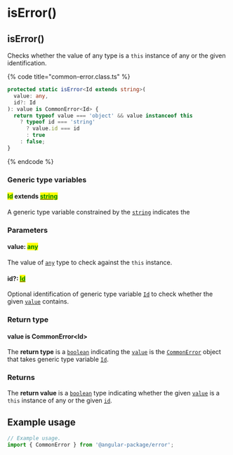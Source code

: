 # isError()

## isError()

Checks whether the value of any type is a `this` instance of any or the given identification.

{% code title="common-error.class.ts" %}
```typescript
protected static isError<Id extends string>(
  value: any,
  id?: Id
): value is CommonError<Id> {
  return typeof value === 'object' && value instanceof this
    ? typeof id === 'string'
      ? value.id === id
      : true
    : false;
}
```
{% endcode %}

### Generic type variables

#### <mark style="color:green;">Id</mark> extends [<mark style="color:green;">string</mark>](https://www.typescriptlang.org/docs/handbook/basic-types.html#string)<mark style="color:green;"></mark>

A generic type variable constrained by the [`string`](https://www.typescriptlang.org/docs/handbook/basic-types.html#string) indicates the&#x20;

### Parameters

#### value: <mark style="color:green;">any</mark>

The value of [`any`](https://www.typescriptlang.org/docs/handbook/basic-types.html#any) type to check against the `this` instance.

#### id?: [<mark style="color:green;">Id</mark>](iserror.md#id-extends-string)<mark style="color:green;"></mark>

Optional identification of generic type variable [`Id`](iserror.md#id-extends-string) to check whether the given [`value`](iserror.md#value-any) contains.

### Return type

#### value is CommonError\<Id>

The **return type** is a [`boolean`](https://www.typescriptlang.org/docs/handbook/basic-types.html#boolean) indicating the [`value`](iserror.md#value-any) is the [`CommonError`](broken-reference) object that takes generic type variable [`Id`](../../generic-type-variables.md#wrap-opening).

### Returns

The **return value** is a [`boolean`](https://developer.mozilla.org/en-US/docs/Web/JavaScript/Reference/Global\_Objects/Boolean) type indicating whether the given [`value`](iserror.md#value-any) is a `this` instance of any or the given [`id`](iserror.md#id-id).

## Example usage

```typescript
// Example usage.
import { CommonError } from '@angular-package/error';


```
